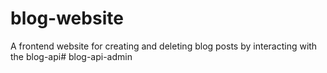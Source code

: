 # blog-website
A frontend website for creating and deleting blog posts by interacting with the blog-api# blog-api-admin
